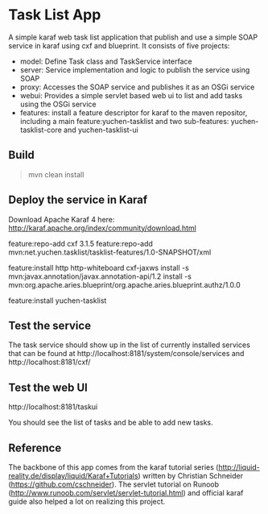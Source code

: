 Task List App
=============
A simple karaf web task list application that publish and use a simple SOAP service in karaf using cxf and blueprint.
It consists of five projects:

- model: Define Task class and TaskService interface
- server: Service implementation and logic to publish the service using SOAP
- proxy: Accesses the SOAP service and publishes it as an OSGi service
- webui: Provides a simple servlet based web ui to list and add tasks using the OSGi service
- features: install a feature descriptor for karaf to the maven repositor, including a main feature:yuchen-tasklist 
            and two sub-features: yuchen-tasklist-core and yuchen-tasklist-ui

Build
-----

> mvn clean install

Deploy the service in Karaf
------------------------

Download Apache Karaf 4 here: http://karaf.apache.org/index/community/download.html

feature:repo-add cxf 3.1.5
feature:repo-add mvn:net.yuchen.tasklist/tasklist-features/1.0-SNAPSHOT/xml

feature:install http http-whiteboard cxf-jaxws
install -s mvn:javax.annotation/javax.annotation-api/1.2
install -s mvn:org.apache.aries.blueprint/org.apache.aries.blueprint.authz/1.0.0

feature:install yuchen-tasklist

Test the service
----------------

The task service should show up in the list of currently installed services that can be found at
http://localhost:8181/system/console/services
and
http://localhost:8181/cxf/ 


Test the web UI
-------------------------

http://localhost:8181/taskui

You should see the list of tasks and be able to add new tasks.


Reference
---------
The backbone of this app comes from the karaf tutorial series (http://liquid-reality.de/display/liquid/Karaf+Tutorials)
 written by Christian Schneider (https://github.com/cschneider). The servlet tutorial on Runoob (http://www.runoob.com/servlet/servlet-tutorial.html) 
 and official karaf guide also helped a lot on realizing this project.
